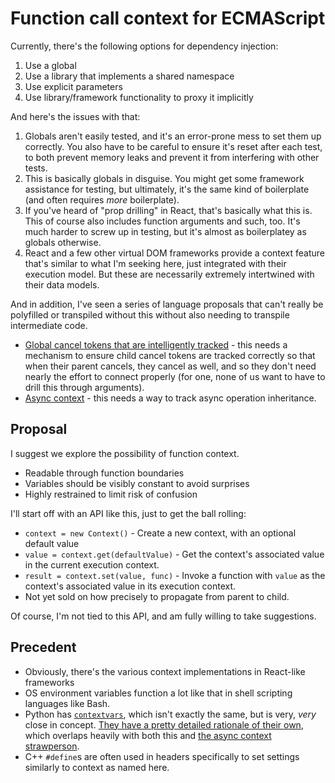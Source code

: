 # Function call context for ECMAScript

Currently, there's the following options for dependency injection:

1. Use a global
1. Use a library that implements a shared namespace
1. Use explicit parameters
1. Use library/framework functionality to proxy it implicitly

And here's the issues with that:

1. Globals aren't easily tested, and it's an error-prone mess to set them up correctly. You also have to be careful to ensure it's reset after each test, to both prevent memory leaks and prevent it from interfering with other tests.
1. This is basically globals in disguise. You might get some framework assistance for testing, but ultimately, it's the same kind of boilerplate (and often requires *more* boilerplate).
1. If you've heard of "prop drilling" in React, that's basically what this is. This of course also includes function arguments and such, too. It's much harder to screw up in testing, but it's almost as boilerplatey as globals otherwise.
1. React and a few other virtual DOM frameworks provide a context feature that's similar to what I'm seeking here, just integrated with their execution model. But these are necessarily extremely intertwined with their data models.

And in addition, I've seen a series of language proposals that can't really be polyfilled or transpiled without this without also needing to transpile intermediate code.

- [Global cancel tokens that are intelligently tracked](https://github.com/tc39/proposal-cancellation/issues/28) - this needs a mechanism to ensure child cancel tokens are tracked correctly so that when their parent cancels, they cancel as well, and so they don't need nearly the effort to connect properly (for one, none of us want to have to drill this through arguments).
- [Async context](https://github.com/legendecas/proposal-async-context) - this needs a way to track async operation inheritance.

## Proposal

I suggest we explore the possibility of function context.

- Readable through function boundaries
- Variables should be visibly constant to avoid surprises
- Highly restrained to limit risk of confusion

I'll start off with an API like this, just to get the ball rolling:

- `context = new Context()` - Create a new context, with an optional default value
- `value = context.get(defaultValue)` - Get the context's associated value in the current execution context.
- `result = context.set(value, func)` - Invoke a function with `value` as the context's associated value in its execution context.
- Not yet sold on how precisely to propagate from parent to child.

Of course, I'm not tied to this API, and am fully willing to take suggestions.

## Precedent

- Obviously, there's the various context implementations in React-like frameworks
- OS environment variables function a lot like that in shell scripting languages like Bash.
- Python has [`contextvars`](https://docs.python.org/3/library/contextvars.html), which isn't exactly the same, but is very, *very* close in concept. [They have a pretty detailed rationale of their own](https://www.python.org/dev/peps/pep-0555/#rationale), which overlaps heavily with both this and [the async context strawperson](https://github.com/legendecas/proposal-async-context).
- C++ `#define`s are often used in headers specifically to set settings similarly to context as named here.
